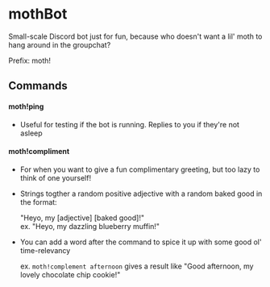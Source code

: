 # mothBot
Small-scale Discord bot just for fun, because who doesn't want a lil' moth to hang around in the groupchat?

Prefix: moth!

## Commands
#### moth!ping
+ Useful for testing if the bot is running. Replies to you if they're not asleep

#### moth!compliment
+ For when you want to give a fun complimentary greeting, but too lazy to think of one yourself!
+ Strings togther a random positive adjective with a random baked good in the format:
   
   "Heyo, my [adjective] [baked good]!"  
   ex. "Heyo, my dazzling blueberry muffin!"

+ You can add a word after the command to spice it up with some good ol' time-relevancy

   ex. `moth!complement afternoon` gives a result like "Good afternoon, my lovely chocolate chip cookie!"
